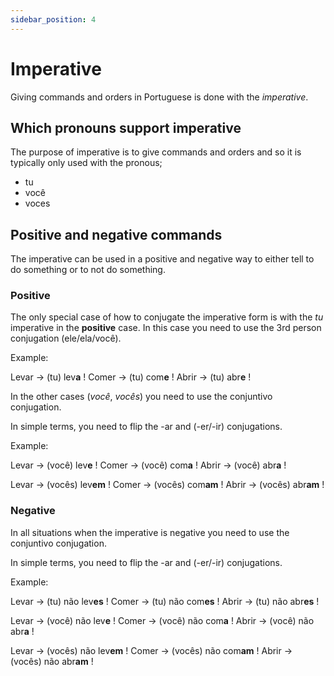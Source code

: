 ```yaml
---
sidebar_position: 4
---
```


# Imperative

Giving commands and orders in Portuguese is done with the _imperative_.

## Which pronouns support imperative

The purpose of imperative is to give commands and orders and so it is typically only used with the pronous;

- tu
- você
- voces

## Positive and negative commands

The imperative can be used in a positive and negative way to either tell to do something or to not do something.

### Positive

The only special case of how to conjugate the imperative form is with the _tu_ imperative in the **positive** case. In this case you need to use the 3rd person conjugation (ele/ela/você).

Example:

Levar -> (tu) lev**a** !
Comer -> (tu) com**e** !
Abrir -> (tu) abr**e** !

In the other cases (_você_, _vocês_) you need to use the conjuntivo conjugation.

In simple terms, you need to flip the -ar and (-er/-ir) conjugations.

Example:

Levar -> (você) lev**e** !
Comer -> (você) com**a** !
Abrir -> (você) abr**a** !

Levar -> (vocês) lev**em** !
Comer -> (vocês) com**am** !
Abrir -> (vocês) abr**am** !

### Negative

In all situations when the imperative is negative you need to use the conjuntivo conjugation.

In simple terms, you need to flip the -ar and (-er/-ir) conjugations.

Example:

Levar -> (tu) não lev**es** !
Comer -> (tu) não com**es** !
Abrir -> (tu) não abr**es** !

Levar -> (você) não lev**e** !
Comer -> (você) não com**a** !
Abrir -> (você) não abr**a** !

Levar -> (vocês) não lev**em** !
Comer -> (vocês) não com**am** !
Abrir -> (vocês) não abr**am** !
